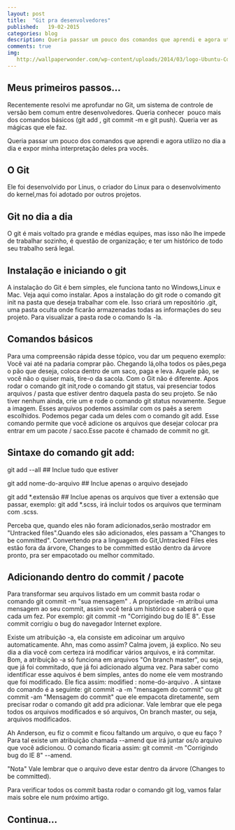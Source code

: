 ```yaml
---
layout: post
title:  "Git pra desenvolvedores"
published:   19-02-2015
categories: blog
description: Queria passar um pouco dos comandos que aprendi e agora utilizo no dia a dia e expor minha interpretação deles pra vocês. Ele foi desenvolvido por Linus, o criador do Linux...
comments: true
img:
   http://wallpaperwonder.com/wp-content/uploads/2014/03/logo-Ubuntu-Code-Wallpaper.jpg
---
```

<h2 class="topics">Meus primeiros passos...</h2>
Recentemente resolvi me aprofundar no Git, um sistema de controle de versão bem comum entre desenvolvedores. Queria conhecer  pouco mais dos comandos básicos (git add , git commit -m e git push). Queria ver as mágicas que ele faz.  

Queria passar um pouco dos comandos que aprendi e agora utilizo no dia a dia e expor minha interpretação deles pra vocês. 

<h2 class="topics">O Git</h2>
Ele foi desenvolvido por Linus, o criador do Linux para o desenvolvimento do kernel,mas foi adotado por outros projetos. 

<h2 class="topics">Git no dia a dia</h2>
O git é mais voltado pra grande e médias equipes, mas isso não lhe impede de trabalhar sozinho, é questão de organização; e ter um histórico de todo seu trabalho será legal. 

<h2 class="topics">Instalação e iniciando o git</h2>
A instalação do Git é bem simples, ele funciona tanto no Windows,Linux e Mac. Veja aqui como instalar. 
Apos a instalação do git rode o comando git init na pasta que deseja trabalhar com ele. Isso criará um repositório .git, uma pasta oculta onde ficarão armazenadas todas as informações do seu projeto. Para visualizar a pasta rode o comando ls -la. 

<h2 class="topics">Comandos básicos</h2>
Para uma compreensão rápida desse tópico, vou dar um pequeno exemplo: Você vai até na padaria comprar pão. Chegando lá,olha todos os pães,pega o pão que deseja, coloca dentro de um saco, paga e leva. Aquele pão, se você não o quiser mais, tire-o da sacola. 
Com o Git não é diferente. Apos rodar o comando git init,rode o comando git status, vai presenciar todos arquivos / pasta que estiver dentro daquela pasta do seu projeto. Se não tiver nenhum ainda, crie um e rode o comando git status novamente. Segue a imagem. 
Esses arquivos podemos assimilar com os paẽs a serem escolhidos. Podemos pegar cada um deles com o comando git add. Esse comando permite que você adicione os arquivos que desejar colocar pra entrar em um pacote / saco.Esse pacote é chamado de commit no git. 

<h2 class="topics">Sintaxe do comando git add: </h2>

git add --all ## Inclue tudo que estiver 

git add nome-do-arquivo ## Inclue apenas o arquivo desejado 

git add *.extensão ## Inclue apenas os arquivos que tiver a extensão que passar, exemplo: git add *.scss, irá incluir todos os arquivos que terminam com .scss.

Perceba que, quando eles não foram adicionados,serão mostrador em  "Untracked files".Quando eles são adicionados, eles passam a "Changes to be committed". Convertendo pra a linguagem do Git,Untracked Files eles estão fora da árvore, Changes to be committed estão dentro da árvore pronto, pra ser empacotado ou melhor commitado.

<h2 class="topics">Adicionando dentro do commit / pacote </h2>
Para transformar seu arquivos listado em um commit basta rodar o comando git commit -m "sua mensagem" . A propriedade -m atribui uma mensagem ao seu commit, assim você terá um histórico e saberá o que cada um fez. Por exemplo: git commit -m "Corrigindo bug do IE 8". Esse commit corrigiu o bug do navegador Internet explore. 

Existe um atribuição -a, ela consiste em adicoinar um arquivo automaticamente. Ahn, mas como assim? Calma jovem, já explico. No seu dia a dia você com certeza irá modificar vários arquivos, e irá commitar. Bom, a atribuição -a só funciona em arquivos "On branch master", ou seja, que já foi commitado, que já foi adicionado alguma vez. Para saber como identificar esse aquivos é bem simples, antes do nome ele vem mostrando que foi modificado. Ele fica assim: modified : nome-do-arquivo . A sintaxe do comando é a seguinte: git commit -a -m "mensagem do commit" ou git commit -am "Mensagem do commit" que ele empacota diretamente, sem precisar rodar o comando git add pra adicionar. Vale lembrar que ele pega todos os arquivos modificados e só arquivos, On branch master, ou seja, arquivos modificados.

Ah Anderson, eu fiz o commit e ficou faltando um arquivo, o que eu faço ? Para tal existe um atribuição chamada --amend que irá juntar os/o arquivo que você adicionou.  O comando ficaria assim: git commit -m "Corrigindo bug do IE 8" --amend.

"Nota" Vale lembrar que o arquivo deve estar dentro da árvore (Changes to be committed).

Para verificar todos os commit basta rodar o comando git log, vamos falar mais sobre ele num próximo artigo. 


<h2 class="topics">Continua...</h2>

